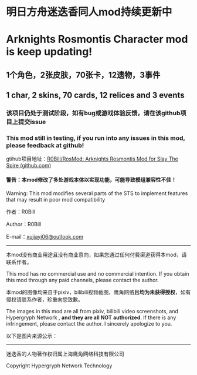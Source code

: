 # 明日方舟迷迭香同人mod持续更新中

# Arknights Rosmontis Character mod is keep updating!

## 1个角色，2张皮肤，70张卡，12遗物，3事件

## 1 char, 2 skins, 70 cards, 12 relices and 3 events

### 该项目仍处于测试阶段，如有bug或游戏体验反馈，请在该github项目上提交issue

### This mod still in testing, if you run into any issues in this mod, please feedback at github!

gtihub项目地址：[R0Bill/RosMod: Arknights Rosmontis Mod for Slay The Spire (github.com)](https://github.com/R0Bill/RosMod)

#### 警告：本mod修改了多处游戏本体以实现功能，可能导致模组兼容性不佳！

Warning: This mod modifies several parts of the STS to implement features that may result in poor mod compatibility

作者：R0Bill

Author：R0Bill

E-mail：xujiayi06@outlook.com


---
本mod没有商业用途且没有商业意向，如果您通过任何付费渠道获得本mod，请联系作者。

This mod has no commercial use and no commercial intention. If you obtain this mod through any paid channels, please contact the author.

本mod的图像均来自于pixiv，bilibili视频截图，鹰角网络**且均为未获得授权**，如有侵权请联系作者，珍重向您致歉。

The images in this mod are all from pixiv, bilibili video screenshots, and Hypergryph Network , **and they are all NOT** **authorized**. If there is any infringement, please contact the author. I sincerely apologize to you.

以下是图片来源公示：



---
迷迭香的人物著作权归属上海鹰角网络科技有限公司

Copyright Hypergryph Network Technology

